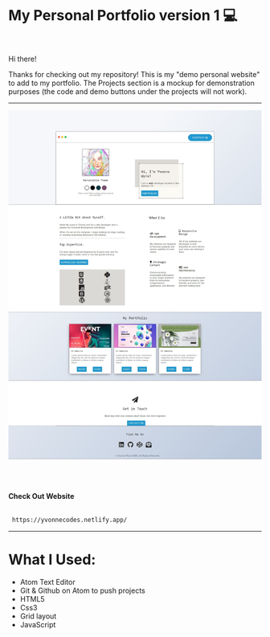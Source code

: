 # My Personal Portfolio version 1 :computer:

<br>

Hi there! 

Thanks for checking out my repository! This is my "demo personal website" to add to my portfolio. The Projects section is a mockup for demonstration purposes (the code and demo buttons under the projects will not work).  


---------------------------------------------------------------------------------------------------------------------------------------------------------------------------------
![](images/yvonnecodes.jpg)

<br>
<br>

<b>Check Out Website</b>

```sh
   
 https://yvonnecodes.netlify.app/

   ```

---------------------------------------------------------------------------------------------------------------------------------------------------------------------------------

# What I Used:


* Atom Text Editor
* Git & Github on Atom to push projects
* HTML5
* Css3
* Grid layout
* JavaScript

